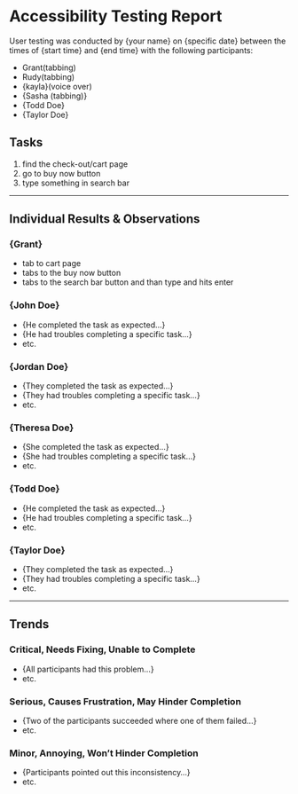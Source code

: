 # Accessibility Testing Report

User testing was conducted by {your name} on {specific date} between the times of {start time} and {end time} with the following participants:

- Grant(tabbing)
- Rudy(tabbing)
- {kayla}(voice over)
- {Sasha (tabbing)}
- {Todd Doe}
- {Taylor Doe}

## Tasks

1. find the check-out/cart page
2. go to buy now button
3. type something in search bar

---

## Individual Results & Observations

### {Grant}

- tab to cart page
- tabs to the buy now button
- tabs to the search bar button and than type and hits enter

### {John Doe}

- {He completed the task as expected…}
- {He had troubles completing a specific task…}
- etc.

### {Jordan Doe}

- {They completed the task as expected…}
- {They had troubles completing a specific task…}
- etc.

### {Theresa Doe}

- {She completed the task as expected…}
- {She had troubles completing a specific task…}
- etc.

### {Todd Doe}

- {He completed the task as expected…}
- {He had troubles completing a specific task…}
- etc.

### {Taylor Doe}

- {They completed the task as expected…}
- {They had troubles completing a specific task…}
- etc.

---

## Trends

### Critical, Needs Fixing, Unable to Complete

- {All participants had this problem…}
- etc.

### Serious, Causes Frustration, May Hinder Completion

- {Two of the participants succeeded where one of them failed…}
- etc.

### Minor, Annoying, Won’t Hinder Completion

- {Participants pointed out this inconsistency…}
- etc.